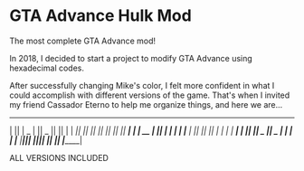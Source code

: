 # GTA Advance Hulk Mod

The most complete GTA Advance mod!

In 2018, I decided to start a project to modify GTA Advance using hexadecimal codes.

After successfully changing Mike's color, I felt more confident in what I could accomplish with different versions of the game. That's when I invited my friend Cassador Eterno to help me organize things, and here we are...
  _______  _     _  _______  _______  _______ 
 |       || | _ | ||   _   ||       ||       |
 |    ___|| || || ||  |_|  ||_     _||    ___|
 |   | __ |       ||       |  |   |  |   |___ 
 |   ||  ||       ||       |  |   |  |    ___|
 |   |_| ||   _   ||   _   |  |   |  |   |___ 
 |_______||__| |__||__| |__|  |___|  |_______|
                                             
ALL VERSIONS INCLUDED

